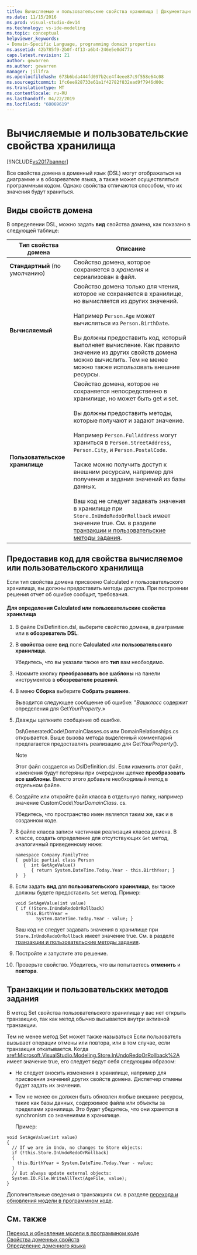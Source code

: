 ```yaml
---
title: Вычисляемые и пользовательские свойства хранилища | Документация Майкрософт
ms.date: 11/15/2016
ms.prod: visual-studio-dev14
ms.technology: vs-ide-modeling
ms.topic: conceptual
helpviewer_keywords:
- Domain-Specific Language, programming domain properties
ms.assetid: 42b785f9-2b0f-4f13-a6b4-246e5e0d477a
caps.latest.revision: 21
author: gewarren
ms.author: gewarren
manager: jillfra
ms.openlocfilehash: 673b6bda444fd097b2ce4f4eee87c9f558e64c08
ms.sourcegitcommit: 1fc6ee928733e61a1f42782f832ead9f7946d00c
ms.translationtype: MT
ms.contentlocale: ru-RU
ms.lasthandoff: 04/22/2019
ms.locfileid: "60069619"
---
```

# <a name="calculated-and-custom-storage-properties"></a>Вычисляемые и пользовательские свойства хранилища
[!INCLUDE[vs2017banner](../includes/vs2017banner.md)]

Все свойства домена в доменный язык (DSL) могут отображаться на диаграмме и в обозревателе языка, а также может осуществляться программным кодом. Однако свойства отличаются способом, что их значения будут храниться.  
  
## <a name="kinds-of-domain-properties"></a>Виды свойств домена  
 В определении DSL, можно задать **вид** свойства домена, как показано в следующей таблице:  
  
|Тип свойства домена|Описание|  
|--------------------------|-----------------|  
|**Стандартный** (по умолчанию)|Свойство домена, которое сохраняется в *хранения* и сериализован в файл.|  
|**Вычисляемый**|Свойство домена только для чтения, которое не сохраняется в хранилище, но вычисляется из других значений.<br /><br /> Например `Person.Age` может вычисляться из `Person.BirthDate`.<br /><br /> Вы должны предоставить код, который выполняет вычисление. Как правило значение из других свойств домена можно вычислить. Тем не менее можно также использовать внешние ресурсы.|  
|**Пользовательское хранилище**|Свойство домена, которое не сохраняется непосредственно в хранилище, но может быть get и set.<br /><br /> Вы должны предоставить методы, которые получают и задают значение.<br /><br /> Например `Person.FullAddress` могут храниться в `Person.StreetAddress`, `Person.City`, и `Person.PostalCode`.<br /><br /> Также можно получить доступ к внешним ресурсам, например для получения и задания значений из базы данных.<br /><br /> Ваш код не следует задавать значения в хранилище при `Store.InUndoRedoOrRollback` имеет значение true. См. в разделе [транзакции и пользовательские методы задания](#setters).|  
  
## <a name="providing-the-code-for-a-calculated-or-custom-storage-property"></a>Предоставив код для свойства вычисляемое или пользовательского хранилища  
 Если тип свойства домена присвоено Calculated и пользовательского хранилища, вы должны предоставить методы доступа. При построении решения отчет об ошибке сообщит, требования.  
  
#### <a name="to-define-a-calculated-or-custom-storage-property"></a>Для определения Calculated или пользовательские свойства хранилища  
  
1. В файле DslDefinition.dsl, выберите свойство домена, в диаграмме или в **обозреватель DSL**.  
  
2. В **свойства** окне **вид** поле **Calculated** или **пользовательского хранилища**.  
  
     Убедитесь, что вы указали также его **тип** вам необходимо.  
  
3. Нажмите кнопку **преобразовать все шаблоны** на панели инструментов в **обозревателе решений**.  
  
4. В меню **Сборка** выберите **Собрать решение**.  
  
     Выводится следующее сообщение об ошибке: "*Вашкласс* содержит определения для Get*YourProperty*.»  
  
5. Дважды щелкните сообщение об ошибке.  
  
     Dsl\GeneratedCode\DomainClasses.cs или DomainRelationships.cs открывается. Выше вызова метода выделенный комментарий предлагается предоставлять реализацию для Get*YourProperty*().  
  
    > [!NOTE]
    >  Этот файл создается из DslDefinition.dsl. Если изменить этот файл, изменения будут потеряны при очередном щелчке **преобразовать все шаблоны**. Вместо этого добавьте необходимый метод в отдельном файле.  
  
6. Создайте или откройте файл класса в отдельную папку, например значение CustomCode\\*YourDomainClass*. cs.  
  
     Убедитесь, что пространство имен является таким же, как и в созданном коде.  
  
7. В файле класса записи частичная реализация класса домена. В классе, создать определение для отсутствующих `Get` метод, аналогичный приведенному ниже:  
  
    ```  
    namespace Company.FamilyTree  
    {  public partial class Person  
       {  int GetAgeValue()  
          { return System.DateTime.Today.Year - this.BirthYear; }  
    }  }  
    ```  
  
8. Если задать **вид** для **пользовательского хранилища**, вы также должны будете предоставить `Set` метод. Пример:  
  
    ```  
    void SetAgeValue(int value)  
    { if (!Store.InUndoRedoOrRollback)  
        this.BirthYear =   
            System.DateTime.Today.Year - value; }  
    ```  
  
     Ваш код не следует задавать значения в хранилище при `Store.InUndoRedoOrRollback` имеет значение true. См. в разделе [транзакции и пользовательские методы задания](#setters).  
  
9. Постройте и запустите это решение.  
  
10. Проверьте свойство. Убедитесь, что вы попытаетесь **отменить** и **повтора**.  
  
## <a name="setters"></a> Транзакции и пользовательских методов задания  
 В метод Set свойства пользовательского хранилища у вас нет открыть транзакцию, так как метод обычно вызывается внутри активной транзакции.  
  
 Тем не менее метод Set может также называться Если пользователь вызывает операции отмены или повтора, или в том случае, если транзакция откатывается. Когда <xref:Microsoft.VisualStudio.Modeling.Store.InUndoRedoOrRollback%2A> имеет значение true, его следует ведут себя следующим образом:  
  
- Не следует вносить изменения в хранилище, например для присвоения значений других свойств домена. Диспетчер отмены будет задать их значения.  
  
- Тем не менее он должен быть обновлен любые внешние ресурсы, такие как базы данных, содержимое файла или объекты за пределами хранилища. Это будет убедитесь, что они хранятся в synchronism со значениями в хранилище.  
  
  Пример:  
  
```  
void SetAgeValue(int value)  
{   
  // If we are in Undo, no changes to Store objects:  
  if (!this.Store.InUndoRedoOrRollback)  
  {   
    this.BirthYear = System.DateTime.Today.Year - value;   
  }  
  // But always update external objects:  
  System.IO.File.WriteAllText(AgeFile, value);  
}  
```  
  
 Дополнительные сведения о транзакциях см. в разделе [перехода и обновления модели в программном коде](../modeling/navigating-and-updating-a-model-in-program-code.md).  
  
## <a name="see-also"></a>См. также  
 [Переход и обновление модели в программном коде](../modeling/navigating-and-updating-a-model-in-program-code.md)   
 [Свойства доменных свойств](../modeling/properties-of-domain-properties.md)   
 [Определение доменного языка](../modeling/how-to-define-a-domain-specific-language.md)
